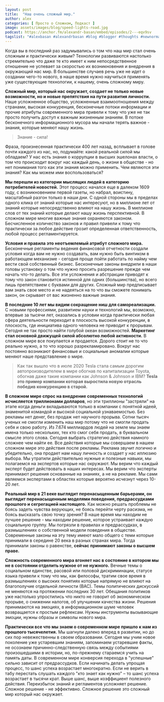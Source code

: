 ```yaml
---
layout: post
title:  "Наш очень сложный мир."
author: alex
categories: [ Просто о Сложном, Подкаст ]
image: assets/images/blog/speed-lights-road.jpg
podcast: https://anchor.fm/alexandr-basan/embed/episodes/2---eqv9sv
tagslist: "#alexbasan #alexandrbasan #blog #blogger #thoughts #newnormal #lifeisgood #freedom #life #lifechoice #алексбасан #александрбасан #блог #блоггер #простоосложном #какработаетмир #какустроенмир #выбор #жизненныйвыбор #жизнь #личныйопыт #мир #нашмир"
---
```


Когда вы в последний раз задумывались о том что наш мир стал очень сложным и практически живым? Технологии развиваются настолько стремительно что даже те кто имеет к ним непосредственное отношение не успевает за скоростью их возникновения и внедрения в окружающий нас мир. В большинстве случаев речь уже не идет о создании чего-то нового, в наше время нужно научиться применять уже существующие технологии, к нашему, очень сложному миру.

**Сложный мир, который нас окружает, создает не только новые возможности, но и новые препятствия на пути развития личности.** Наше усложненное общество, усложненные взаимоотношения между странами, высокая конкуренция, бесконечные потоки информации и прочие атрибуты современного мира привели к тому что уже не так просто получить доступ к важным жизненным знаниям. В потоке бесконечного информационного мусора мы начали терять важное - знания, которые меняют нашу жизнь.

> Знание - сила!

Фраза, произнесенная практически 400 лет назад, всплывает в голове почти каждого из нас, но, подумайте: какой реальной силой мы обладаем? У нас есть знания о коррупции в высших эшелонах власти, о том что происходит вокруг нас каждый день, о жизни в обществе - но нет понимания того как эти знания можно применить. Чем являются эти знания? Как мы можем ими воспользоваться?

**Мы перешли из категории мыслящих людей в категорию потребителей новостей.** Этот процесс начался еще в далеком 1609 году, с возникновением первой газеты, но набрал, воистину, масштабный разгон только в наши дни. С одной стороны мы в пределах одного клика от знаний которые нас интересуют, но в миллионе лет от знаний которые непосредственно влияют на нашу жизнь. В миллионе слов от тех знаний которые делают нашу жизнь перспективной. В сложном мире многие важные знания охраняются законом. Бесчисленное количество законов и правил привели к тому что практически за любое действие грозит определенная ответственность, любой процесс регламентируется.

**Условия и правила это неотъемлемый атрибут сложного мира.** Бесконечные регламенты ведения финансовой отчетности создали условия когда вам не нужно создавать, вам нужно быть винтиком в работающем механизме - сегодня проще пойти работать по найму чем вести свой собственный бизнес. Бесконечные законы внедрили в наши головы установку о том что нужно просить разрешение прежде чем начать что-то делать. Все эти усложнения и абстракции приводят к тому что закон становится истинной для одних (большинства), но всего лишь препятствием с буквами для других. Сложный мир предписывает вам знать свое место и не надеяться на то что вы сможете понимать закон, он скрывает от вас жизненно важные знания.

**В последние 10 лет мы видим сокращение ниш для самореализации.** С новыми профессиями, развитием науки и технологий мы, возможно, впервые за тысячи лет, оказались в условии когда практически любая сфера деятельности переходит в плоскость высокой конкуренции, в плоскость, где инициатива одного человека не приводит к прорывам. Сегодня не так просто найти голубой океан возможностей. **Маркетинг стал основной движущей силой абсолютно любой активности.** В сложном мире все покупается и продается. Дорого стоит не то что реально нужно, а то что хорошо разрекламировано. Вокруг нас постоянно возникают финансовые и социальные аномалии которые меняют наше представление о мире.

> Как так вышло что в июле 2020 Tesla стала самым дорогим автопроизводителем в мире обогнав по капитализации Toyota, обогнав даже такие компании как Johnson & Johnson и IBM? **Tesla это пример компании которая выростила новую отрасль победив конкуренцию в старой.**

**В сложном мире спрос на внедрение современных технологий исчисляется триллионами долларов**, но эти триллионы "застряли" на этапе когда деньги вкладываются только в компании с понятной идеей, знаменитой командой и высокой социальной узнаваемостью. Без рекламы нет денег, без продаж нет научного прорыва. Сотни тысяч ученых не смогли изменить наш мир потому что не смогли продать себя и свою работу. Из 7.674 миллиардов людей на земле мы знаем имена только нескольких, тех кто смог себя продать, в буквальном смысле этого слова. Сегодня выбрать стратегию действия намного сложнее чем найти ее. Все действия которые мы совершаем в нашем сложном мире это действия после рекламы. Реклама звучит логично и убедительно, она продает нам нашу личность и создает у нас иллюзию выбора. Мы утратили действительно нужные и полезные навыки, мы полагаемся на экспертов которые нас окружают. Мы верим что каждый эксперт будет действовать в наших интересах. Мы верим что эксперты принимают решения основанные на знаниях, а не на рекламе. Мы сами являемся экспертами в областях которые вероятно исчезнут через 10-20 лет.

**Реальный мир в 21 веке выглядит перенасыщенным барьерами, он выглядит перенасыщенным моделями поведения, предрассудками прошлого и сегрегацией настоящего.** Как можно решать проблемы не боясь задеть чувства верующих, не боясь перейти черту расизма, не боясь высказать свою точку зрения? В наше время мы находим не лучшее решение - мы находим решение, которое устраивает каждую социальную группу. Мы погрязли в правилах и предрассудках, в размышлениях о собственной модели поведения в обществе. Современные законы на эту тему имеют мало общего с теми которые принимали в середине 20 века в разных странах мира. Тогда принимали законы о равенстве, **сейчас принимают законы о высшем праве.**

**Сложность современного мира вгоняет нас в состояние в котором мы не в состоянии отделить нужное от не нужного.** Вечные темы о социальном единстве, расовой или половой дискриминации, статусе языка привели к тому что мы, как философы, тратим свое время в размышлениях о высоких понятиях которые напрямую не влияют на благополучие отдельной личности (ВАС). Темы политических дискуссий не меняются на протяжении последних 30 лет. Обещания политиков уже настолько упростились что никто не говорит об экономическом прорыве, о снижении налогов, об улучшении качества жизни. Решения принимаются на эмоциях, в информационном шуме человек возвращается к простым рефлексам. Нужны инструменты вызывающие эмоции, нужны образы и символы нового мира.

**Практически все что мы знаем о современном мире пришло к нам из прошлого тысячелетия.** Мы шагнули далеко вперед в развитии, но до сих пор невежественны в своем образовании. Сегодня мы учим новое поколение уже устаревшим знаниям, запоминаем устаревшие факты, не осознаем причинно-следственную связь между событиями произошедшими в истории, но, по-прежнему стараемся учить на память даты. В современном мире конверсия перехода в "успешные" сильно зависит от предрассудков. Если начинать делать упрощая процесс, то шанс успеха возрастает многократно. Если не верить в табу перестать слушать каждого "кто знает как нужно" – то шанс успеха возрастает в тысячи крат. Выше шанс, выше коэффициент полезного действия. Переизбыток знаний и регламентов усложняет решение. Сложное решение - не эффективно. Сложное решение это сложный мир который нас окружает.